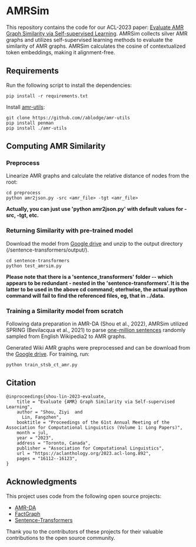 # AMRSim

This repository contains the code for our ACL-2023
paper: [Evaluate AMR Graph Similarity via Self-supervised Learning](https://aclanthology.org/2023.acl-long.892/).
AMRSim collects silver AMR graphs and utilizes self-supervised learning methods to evaluate the similarity of AMR
graphs. 
AMRSim calculates the cosine of contextualized token embeddings, making it alignment-free.

## Requirements

Run the following script to install the dependencies:

```
pip install -r requirements.txt
```
Install [amr-utils](https://github.com/ablodge/amr-utils):
```
git clone https://github.com//ablodge/amr-utils
pip install penman
pip install ./amr-utils
```

## Computing AMR Similarity

### Preprocess

Linearize AMR graphs and calculate the relative distance of nodes from the root:

```
cd preprocess
python amr2json.py -src <amr_file> -tgt <amr_file>
```
**Actually, you can just use 'python amr2json.py' with default values for -src, -tgt, etc.**

### Returning Similarity with pre-trained model

Download the model from [Google drive](https://drive.google.com/file/d/1klTrvv3hpIPxaCoMbRI7IJDme-Vq3UPS/view?usp=share_link) and
unzip to the output directory (/sentence-transformers/output/).

```
cd sentence-transformers
python test_amrsim.py
```
**Please note that there is a 'sentence_transformers' folder -- which appears to be redundant - nested in the 'sentence-transformers'. It is the latter to be used in the above cd command; oterhwise, the actual python command will fail to find the referenced files, eg, that in ../data.** 

### Training a Similarity model from scratch
Following data preparation in AMR-DA (Shou et al., 2022), AMRSim utilized SPRING (Bevilacqua et al., 2021) to parse [one-million sentences](https://huggingface.co/datasets/princeton-nlp/datasets-for-simcse/tree/main) randomly sampled from English Wikipedia2 to AMR graphs. 

Generated Wiki AMR graphs were preprocessed and can be download from the [Google drive](https://drive.google.com/file/d/1VAuqLi0LsaCCbII_s2dPa9eDARicw18G/view?usp=sharing).
For training, run:
```
python train_stsb_ct_amr.py
```

## Citation

```
@inproceedings{shou-lin-2023-evaluate,
    title = "Evaluate {AMR} Graph Similarity via Self-supervised Learning",
    author = "Shou, Ziyi  and
      Lin, Fangzhen",
    booktitle = "Proceedings of the 61st Annual Meeting of the Association for Computational Linguistics (Volume 1: Long Papers)",
    month = jul,
    year = "2023",
    address = "Toronto, Canada",
    publisher = "Association for Computational Linguistics",
    url = "https://aclanthology.org/2023.acl-long.892",
    pages = "16112--16123",
}
```


## Acknowledgments
This project uses code from the following open source projects:
- [AMR-DA](https://github.com/zzshou/amr-data-augmentation)
- [FactGraph](https://github.com/amazon-science/fact-graph)
- [Sentence-Transformers](https://www.sbert.net)

Thank you to the contributors of these projects for their valuable contributions to the open source community.

